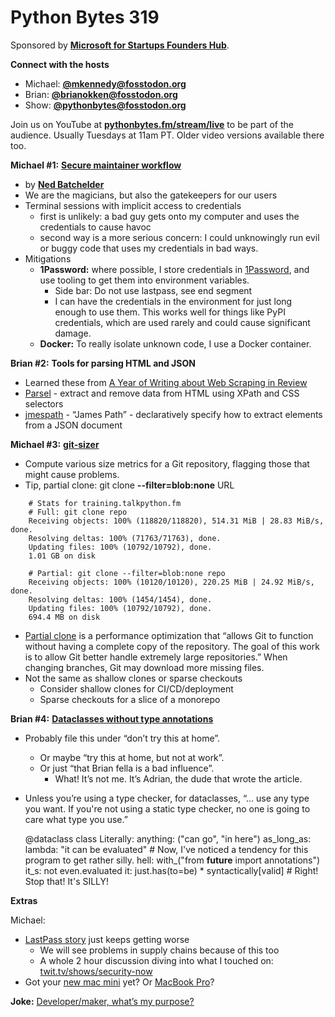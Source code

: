 # Python Bytes 319

Sponsored by [**Microsoft for Startups Founders Hub**](http://pythonbytes.fm/foundershub2022).

**Connect with the hosts**

- Michael: [**@mkennedy@fosstodon.org**](https://fosstodon.org/@mkennedy)
- Brian: [**@brianokken@fosstodon.org**](https://fosstodon.org/@brianokken)
- Show: [**@pythonbytes@fosstodon.org**](https://fosstodon.org/@pythonbytes)

Join us on YouTube at [**pythonbytes.fm/stream/live**](https://pythonbytes.fm/stream/live) to be part of the audience. Usually Tuesdays at 11am PT. Older video versions available there too.

**Michael #1:** [**Secure maintainer workflow**](https://nedbatchelder.com/blog/202211/secure_maintainer_workflow.html)

- by [**Ned Batchelder**](https://nedbatchelder.com/)
- We are the magicians, but also the gatekeepers for our users
- Terminal sessions with implicit access to credentials
    - first is unlikely: a bad guy gets onto my computer and uses the credentials to cause havoc
    - second way is a more serious concern: I could unknowingly run evil or buggy code that uses my credentials in bad ways.
- Mitigations
    - **1Password:** where possible, I store credentials in [1Password](https://1password.com/), and use tooling to get them into environment variables.
        - Side bar: Do not use lastpass, see end segment
        - I can have the credentials in the environment for just long enough to use them. This works well for things like PyPI credentials, which are used rarely and could cause significant damage.
    - **Docker:** To really isolate unknown code, I use a Docker container.

**Brian #2:** **Tools for parsing HTML and JSON**

- Learned these from [A Year of Writing about Web Scraping in Review](https://scrapecrow.com/year-of-writing-in-review.html)
- [Parsel](https://parsel.readthedocs.io/en/latest/index.html) - extract and remove data from HTML using XPath and CSS selectors
- [jmespath](https://pypi.org/project/jmespath/) - “James Path” - declaratively specify how to extract elements from a JSON document


**Michael #3:** [**git-sizer**](https://github.com/github/git-sizer)

- Compute various size metrics for a Git repository, flagging those that might cause problems.
- Tip, partial clone: git clone **--filter=blob:none** URL
```
    # Stats for training.talkpython.fm
    # Full: git clone repo
    Receiving objects: 100% (118820/118820), 514.31 MiB | 28.83 MiB/s, done.
    Resolving deltas: 100% (71763/71763), done.
    Updating files: 100% (10792/10792), done.
    1.01 GB on disk
    
    # Partial: git clone --filter=blob:none repo
    Receiving objects: 100% (10120/10120), 220.25 MiB | 24.92 MiB/s, done.
    Resolving deltas: 100% (1454/1454), done.
    Updating files: 100% (10792/10792), done.
    694.4 MB on disk
```

- [Partial clone](https://github.com/git/git/blob/master/Documentation/technical/partial-clone.txt) is a performance optimization that “allows Git to function without having a complete copy of the repository. The goal of this work is to allow Git better handle extremely large repositories.” When changing branches, Git may download more missing files.
- Not the same as shallow clones or sparse checkouts
    - Consider shallow clones for CI/CD/deployment
    - Sparse checkouts for a slice of a monorepo

**Brian #4:** [**Dataclasses without type annotations**](https://death.andgravity.com/dataclasses)

- Probably file this under “don’t try this at home”. 
    - Or maybe “try this at home, but not at work”.
    - Or just “that Brian fella is a bad influence”.
        - What! It’s not me. It’s Adrian, the dude that wrote the article.
- Unless you’re using a type checker, for dataclasses, “… use any type you want. If you're not using a static type checker, no one is going to care what type you use.”


    @dataclass
    class Literally:
        anything: ("can go", "in here")
        as_long_as: lambda: "it can be evaluated"
        # Now, I've noticed a tendency for this program to get rather silly.
        hell: with_("from __future__ import annotations")
        it_s: not even.evaluated
        it: just.has(to=be) * syntactically[valid]
        # Right! Stop that! It's SILLY!

**Extras** 

Michael:

- [LastPass story](https://www.theverge.com/2022/12/22/23523322/lastpass-data-breach-cloud-encrypted-password-vault-hackers) just keeps getting worse
    - We will see problems in supply chains because of this too
    - A whole 2 hour discussion diving into what I touched on: [twit.tv/shows/security-now](https://twit.tv/shows/security-now/episodes/905?autostart=false)
- Got your [new mac mini](https://www.apple.com/mac-mini/) yet? Or [MacBook Pro](https://www.apple.com/macbook-pro-14-and-16/)?

**Joke:** [Developer/maker, what’s my purpose?](https://www.reddit.com/r/ProgrammerHumor/comments/107xuhu/no_better_place_to_put_it/)

